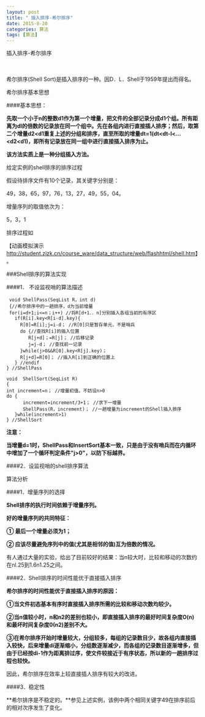 ```yaml
---
layout: post
title: " 插入排序-希尔排序"
date: 2015-8-20
categories: 算法
tags: [算法]
---
```

插入排序-希尔排序

<!-- more -->　

希尔排序(Shell Sort)是插入排序的一种。因D．L．Shell于1959年提出而得名。

希尔排序基本思想

####基本思想：

**先取一个小于n的整数d1作为第一个增量，把文件的全部记录分成d1个组。所有距离为dl的倍数的记录放在同一个组中。先在各组内进行直接插人排序；然后，取第二个增量d2<d1重复上述的分组和排序，直至所取的增量dt=1(dt<dt-l<…<d2<d1)，即所有记录放在同一组中进行直接插入排序为止。**

**该方法实质上是一种分组插入方法。**

给定实例的shell排序的排序过程

假设待排序文件有10个记录，其关键字分别是：

49，38，65，97，76，13，27，49，55，04。

增量序列的取值依次为：
 
 5，3，1

排序过程如

【动画模拟演示<http://student.zjzk.cn/course_ware/data_structure/web/flashhtml/shell.htm>】。

###Shell排序的算法实现

####1． 不设监视哨的算法描述

     void ShellPass(SeqList R，int d)
     {//希尔排序中的一趟排序，d为当前增量
     for(i=d+1;i<=n；i++) //将R[d+1．．n]分别插入各组当前的有序区
       if(R[i].key<R[i-d].key){
         R[0]=R[i];j=i-d； //R[0]只是暂存单元，不是哨兵
         do {//查找R[i]的插入位置
            R[j+d]；=R[j]； //后移记录
            j=j-d； //查找前一记录
         }while(j>0&&R[0].key<R[j].key)；
         R[j+d]=R[0]； //插入R[i]到正确的位置上
       } //endif
    } //ShellPass

    void  ShellSort(SeqList R)
    {
    int increment=n； //增量初值，不妨设n>0
    do {
          increment=increment/3+1； //求下一增量
          ShellPass(R，increment)； //一趟增量为increment的Shell插入排序
       }while(increment>1)
    } //ShellSort

**注意：**

**当增量d=1时，ShellPass和InsertSort基本一致，只是由于没有哨兵而在内循环中增加了一个循环判定条件"j>0"，以防下标越界。**

####2．设监视哨的shell排序算法


算法分析

####1．增量序列的选择

**Shell排序的执行时间依赖于增量序列。**

**好的增量序列的共同特征：**

**① 最后一个增量必须为1；**

**② 应该尽量避免序列中的值(尤其是相邻的值)互为倍数的情况。**

有人通过大量的实验，给出了目前较好的结果：当n较大时，比较和移动的次数约在nl.25到1.6n1.25之间。

####2．Shell排序的时间性能优于直接插入排序

**希尔排序的时间性能优于直接插入排序的原因：**

**①当文件初态基本有序时直接插入排序所需的比较和移动次数均较少。**

**②当n值较小时，n和n2的差别也较小，即直接插入排序的最好时间复杂度O(n)和最坏时间复杂度0(n2)差别不大。**

**③在希尔排序开始时增量较大，分组较多，每组的记录数目少，故各组内直接插入较快，后来增量di逐渐缩小，分组数逐渐减少，而各组的记录数目逐渐增多，但由于已经按di-1作为距离排过序，使文件较接近于有序状态，所以新的一趟排序过程也较快。**
 
因此，希尔排序在效率上较直接插人排序有较大的改进。

####3．稳定性

**希尔排序是不稳定的。**参见上述实例，该例中两个相同关键字49在排序前后的相对次序发生了变化。